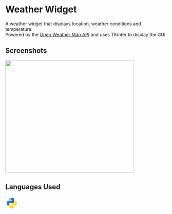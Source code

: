 <h1>Weather Widget</h1>
A weather widget that displays location, weather conditions and temperature.<br>
Powered by the <a href="https://openweathermap.org/">Open Weather Map API</a> and uses TKinter to display the GUI.

<h2>Screenshots</h2>
<img src="https://user-images.githubusercontent.com/8888564/217343805-7770babb-b0fb-40e9-8062-29282d3089d7.JPG" width="400" height="350"/>

<h2>Languages Used</h2>
<a href="https://www.python.org" target="_blank" rel="noreferrer"> <img src="https://raw.githubusercontent.com/devicons/devicon/master/icons/python/python-original.svg" alt="python" width="40" height="40"/> </a>
